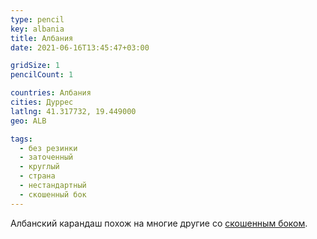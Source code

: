 ```yaml
---
type: pencil
key: albania
title: Албания
date: 2021-06-16T13:45:47+03:00

gridSize: 1
pencilCount: 1

countries: Албания
cities: Дуррес
latlng: 41.317732, 19.449000
geo: ALB

tags:
  - без резинки
  - заточенный
  - круглый
  - страна
  - нестандартный
  - скошенный бок
---
```


Албанский карандаш похож на многие другие со [скошенным боком](?tag=скошенный%20бок).
